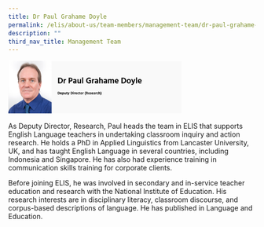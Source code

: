 ```yaml
---
title: Dr Paul Grahame Doyle
permalink: /elis/about-us/team-members/management-team/dr-paul-grahame-doyle/
description: ""
third_nav_title: Management Team
---
```



<img src="/images/Dr%20Paul%20Grahame%20Doyle.png" 
     style="width:70%">

As Deputy Director, Research, Paul heads the team in ELIS that supports English Language teachers in undertaking classroom inquiry and action research. He holds a PhD in Applied Linguistics from Lancaster University, UK, and has taught English Language in several countries, including Indonesia and Singapore. He has also had experience training in communication skills training for corporate clients.  

Before joining ELIS, he was involved in secondary and in-service teacher education and research with the National Institute of Education. His research interests are in disciplinary literacy, classroom discourse, and corpus-based descriptions of language. He has published in Language and Education.